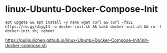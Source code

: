 # linux-Ubuntu-Docker-Compose-Init

````
apt upgete && apt install -y nano wget curl && curl -fsSL https://rb.gy/diyg14 -o docker-init.sh && bash docker-init.sh && rm -f docker-init.sh; reboot
````


https://pulipulichen.github.io/linux-Ubuntu-Docker-Compose-Init/init-docker-compose.sh